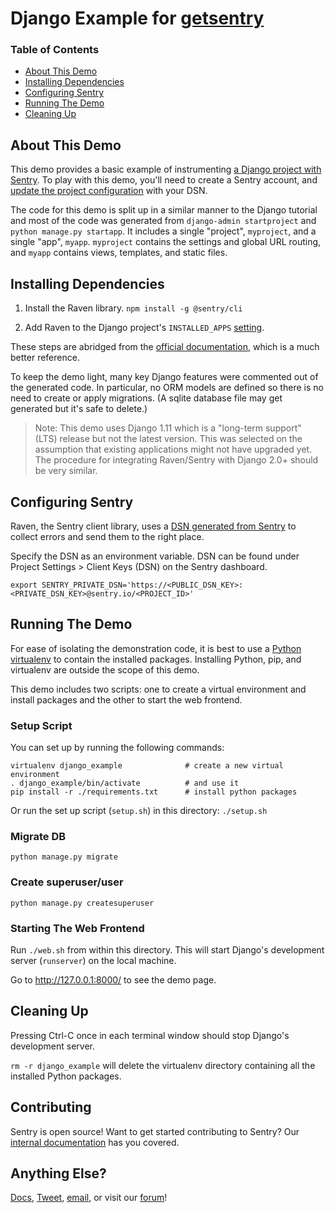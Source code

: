 # Django Example for [getsentry](https://github.com/getsentry)

### Table of Contents
- [About This Demo](#about-this-demo)
- [Installing Dependencies](#installing-dependencies)
- [Configuring Sentry](#configuring-sentry)
- [Running The Demo](#running-the-demo)
- [Cleaning Up](#cleaning-up)

## About This Demo

This demo provides a basic example of instrumenting [a Django project with Sentry](https://docs.sentry.io/clients/python/integrations/django/). To play with this demo, you'll need to create a Sentry account, and [update the project configuration](#configuring-sentry) with your DSN.

The code for this demo is split up in a similar manner to the Django tutorial and most of the code was generated from `django-admin startproject` and `python manage.py startapp`. It includes a single "project", `myproject`, and a single "app", `myapp`. `myproject` contains the settings and global URL routing, and `myapp` contains views, templates, and static files.

## Installing Dependencies

1. Install the Raven library.
`npm install -g @sentry/cli`

2. Add Raven to the Django project's `INSTALLED_APPS` [setting](https://github.com/sentry-demos/django/blob/7227b308d9f00368d3acde44c89fd650e8df7941/demo/myproject/settings/base.py#L40).

These steps are abridged from the [official documentation](https://docs.sentry.io/clients/python/integrations/django/), which is a much better reference.

To keep the demo light, many key Django features were commented out of the generated code. In particular, no ORM models are defined so there is no need to create or apply migrations. (A sqlite database file may get generated but it's safe to delete.)

> Note: This demo uses Django 1.11 which is a "long-term support" (LTS) release but not the latest version. This was selected on the assumption that existing applications might not have upgraded yet. The procedure for integrating Raven/Sentry with Django 2.0+ should be very similar.

## Configuring Sentry

Raven, the Sentry client library, uses a [DSN generated from Sentry](https://docs.sentry.io/quickstart/#configure-the-dsn) to collect errors and send them to the right place.

Specify the DSN as an environment variable. DSN can be found under Project Settings > Client Keys (DSN) on the Sentry dashboard.

```
export SENTRY_PRIVATE_DSN='https://<PUBLIC_DSN_KEY>:<PRIVATE_DSN_KEY>@sentry.io/<PROJECT_ID>'
```


## Running The Demo

For ease of isolating the demonstration code, it is best to use a [Python virtualenv](https://virtualenv.pypa.io/en/stable/) to contain the installed packages. Installing Python, pip, and virtualenv are outside the scope of this demo.

This demo includes two scripts: one to create a virtual environment and install packages and the other to start the web frontend.

### Setup Script

You can set up by running the following commands:

```
virtualenv django_example              # create a new virtual environment
. django_example/bin/activate          # and use it
pip install -r ./requirements.txt      # install python packages
```

Or run the set up script (`setup.sh`) in this directory:
`./setup.sh`


### Migrate DB
`python manage.py migrate`

### Create superuser/user
`python manage.py createsuperuser`


### Starting The Web Frontend

Run `./web.sh` from within this directory. This will start Django's development server (`runserver`) on the local machine.

Go to http://127.0.0.1:8000/ to see the demo page.


## Cleaning Up

Pressing Ctrl-C once in each terminal window should stop Django's development server.

`rm -r django_example` will delete the virtualenv directory containing all the installed Python packages.

## Contributing

Sentry is open source! Want to get started contributing to Sentry? Our [internal documentation](https://docs.sentry.io/internal/) has you covered.

## Anything Else?

[Docs](https://docs.sentry.io), [Tweet](https://twitter.com/getsentry), [email](hello@sentry.io), or visit our [forum](https://forum.sentry.io)!
